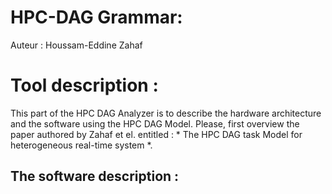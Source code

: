 # HPC-DAG Grammar:
Auteur : Houssam-Eddine Zahaf

# Tool description : 

This part of the HPC DAG Analyzer is to describe the hardware
architecture and the software using the HPC DAG Model. Please, first
overview the paper authored by Zahaf et el. entitled : * The HPC DAG
task Model for heterogeneous real-time system *.

## The software description : 